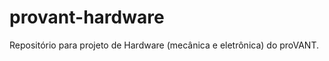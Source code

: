 provant-hardware
================

Repositório para projeto de Hardware (mecânica e eletrônica) do proVANT. 
